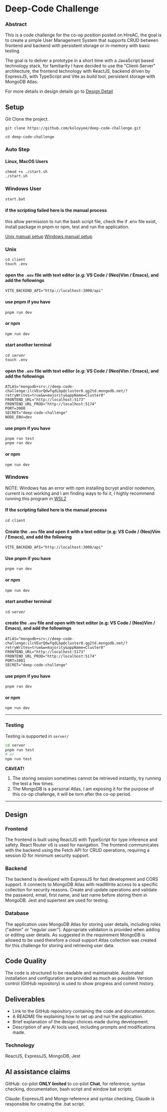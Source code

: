 # Deep-Code Challenge

### Abstract

This is a code challenge for the co-op position posted on HireAC, the goal is to create a simple User Management System that supports CRUD between frontend and backend with persistent storage or in-memory with basic testing.

The goal is to deliver a prototype in a short time with a JavaScript based technology stack, for familiarity I have decided to use the "Client-Server" architecture, the frontend technology with ReactJS, backend driven by ExpressJS, with TypeScript and Vite as build tool, persistent storage with MongoDB Atlas.

For more details in design details go to [Design Detail](#design)

## Setup

Git Clone the project.

```
git clone https://github.com/koloyyee/deep-code-challenge.git
```

`cd deep-code-challenge`

### Auto Step

#### Linux, MacOS Users

```
chmod +x ./start.sh
./start.sh
```

### Windows User

```sh
start.bat
```

#### if the scripting failed here is the manual process

this allow permission to run the bash script file, check the if .env file exist, install package in pnpm or npm, test and run the application.


[Unix manual setup](#unix)
[Windows manual setup](#windows)

### Unix

```
cd client
touch .env

```

#### open the `.env` file with text editor (e.g: VS Code / (Neo)Vim / Emacs), and add the followings

```
VITE_BACKEND_API="http://localhost:3000/api"
```

#### use pnpm if you have

```pnpm
pnpm run dev
```

#### or npm

```npm
npm run dev
```

#### start another terminal

```
cd server
touch .env
```

#### open the `.env` file with text editor (e.g: VS Code / (Neo)Vim / Emacs), and add the followings

```
ATLAS="mongodb+srv://deep-code-challenge:ilcVEurQdwfqdLbp@cluster0.qg2td.mongodb.net/?retryWrites=true&w=majority&appName=Cluster0"
FRONTEND_URL="http://localhost:5173"
FRONTEND_URL_PROD="http://localhost:5174"
PORT=3000
SECRET="deep-code-challenge"
NODE_ENV=dev
```

#### use pnpm if you have

```pnpm
pnpm run test
pnpm run dev
```

#### or npm

```
npm run dev
```

### Windows
NOTE: Windows has an error with npm installing bcrypt and/or nodemon, current is not working and I am finding ways to fix it, I highly recommend running this program in [WSL2](https://learn.microsoft.com/en-us/windows/wsl/install)

#### If the scripting failed here is the manual process

`cd client`

#### Create the `.env` file and open it with a text editor (e.g: VS Code / (Neo)Vim / Emacs), and add the following

```
VITE_BACKEND_API="http://localhost:3000/api"
```

#### Use pnpm if you have

`pnpm run dev`

#### or npm

```npm
npm run dev
```

#### start another terminal

```
cd server
```

#### create the `.env` file and open with text editor (e.g: VS Code / (Neo)Vim / Emacs), and add the followings

```
ATLAS="mongodb+srv://deep-code-challenge:ilcVEurQdwfqdLbp@cluster0.qg2td.mongodb.net/?retryWrites=true&w=majority&appName=Cluster0"
FRONTEND_URL="http://localhost:5173"
FRONTEND_URL_PROD="http://localhost:5174"
PORT=3001
SECRET="deep-code-challenge"
```

#### use pnpm if you have

```pnpm
pnpm run dev
```

#### or npm

```npm
npm run dev
```
---
### Testing

Testing is supported in `server/`

```sh
cd server
pnpm run test 
# or 
npm run test
```

**CAVEAT!** 
1. The storing session sometimes cannot be retrieved instantly, try running the test a few times.
2. The MongoDB is a personal Atlas, I am exposing it for the purpose of this co-op challenge, it will be torn after the co-op period.


---

## Design

### Frontend

The frontend is built using ReactJS with TypeScript for type inference and safety. React Router v6 is used for navigation. The frontend communicates with the backend using the Fetch API for CRUD operations, requiring a session ID for minimum security support.

### Backend

The backend is developed with ExpressJS for fast development and CORS support. It connects to MongoDB Atlas with readWrite access to a specific collection for security reasons. Create and update operations and validate the password, email, first name, and last name before storing them in MongoDB. Jest and supertest are used for testing.

### Database

The application uses MongoDB Atlas for storing user details, including roles ("admin" or "regular user"). Appropriate validation is provided when adding or editing user details. As suggested in the requirement MongoDB is allowed to be used therefore a cloud support Atlas collection was created for this challenge for storing and retrieving user data.

## Code Quality

The code is structured to be readable and maintainable. Automated installation and configuration are provided as much as possible. Version control (GitHub repository) is used to show progress and commit history.

## Deliverables

- Link to the GitHub repository containing the code and documentation.
- A README file explaining how to set up and run the application.
- Brief explanation of the design choices made during development.
- Description of any AI tools used, including prompts and modifications made.


### Technology

ReactJS, ExpressJS, MongoDB, Jest

## AI assistance claims

GitHub: co-pilot **ONLY limited** to co-pilot **Chat**, for reference, syntax checking, documentation, bash script and window bat scripts

Claude: ExpressJS and Mongo reference and syntax checking, Claude is responsible for creating the .bat script.
